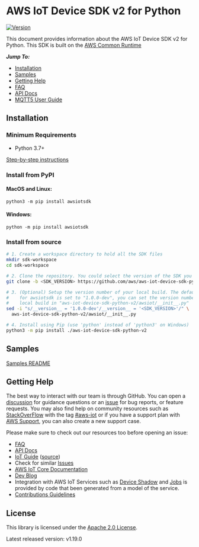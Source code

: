 # AWS IoT Device SDK v2 for Python

[![Version](https://img.shields.io/pypi/v/awsiotsdk.svg?style=flat)](https://pypi.org/project/awsiotsdk/)

This document provides information about the AWS IoT Device SDK v2 for Python. This SDK is built on the [AWS Common Runtime](https://docs.aws.amazon.com/sdkref/latest/guide/common-runtime.html)

*__Jump To:__*
* [Installation](#installation)
* [Samples](samples)
* [Getting Help](#getting-help)
* [FAQ](./documents/FAQ.md)
* [API Docs](https://aws.github.io/aws-iot-device-sdk-python-v2/)
* [MQTT5 User Guide](./documents/MQTT5_Userguide.md)


## Installation

### Minimum Requirements
* Python 3.7+

[Step-by-step instructions](./documents/PREREQUISITES.md)

### Install from PyPI

#### MacOS and Linux:

```
python3 -m pip install awsiotsdk
```

#### Windows:

```
python -m pip install awsiotsdk
```

### Install from source

```bash
# 1. Create a workspace directory to hold all the SDK files
mkdir sdk-workspace
cd sdk-workspace

# 2. Clone the repository. You could select the version of the SDK you desire to use.
git clone -b <SDK_VERSION> https://github.com/aws/aws-iot-device-sdk-python-v2.git

# 3. (Optional) Setup the version number of your local build. The default version 
#    for awsiotsdk is set to "1.0.0-dev", you can set the version number of the
#    local build in "aws-iot-device-sdk-python-v2/awsiot/__init__.py"
sed -i "s/__version__ = '1.0.0-dev'/__version__ = '<SDK_VERSION>'/" \
  aws-iot-device-sdk-python-v2/awsiot/__init__.py

# 4. Install using Pip (use 'python' instead of 'python3' on Windows)
python3 -m pip install ./aws-iot-device-sdk-python-v2
```

## Samples

[Samples README](samples)

## Getting Help

The best way to interact with our team is through GitHub. You can open a [discussion](https://github.com/aws/aws-iot-device-sdk-python-v2/discussions) for guidance questions or an [issue](https://github.com/aws/aws-iot-device-sdk-python-v2/issues/new/choose) for bug reports, or feature requests. You may also find help on community resources such as [StackOverFlow](https://stackoverflow.com/questions/tagged/aws-iot) with the tag [#aws-iot](https://stackoverflow.com/questions/tagged/aws-iot) or if you have a support plan with [AWS Support](https://aws.amazon.com/premiumsupport/), you can also create a new support case.

Please make sure to check out our resources too before opening an issue:

* [FAQ](./documents/FAQ.md)
* [API Docs](https://aws.github.io/aws-iot-device-sdk-python-v2/)
* [IoT Guide](https://docs.aws.amazon.com/iot/latest/developerguide/what-is-aws-iot.html) ([source](https://github.com/awsdocs/aws-iot-docs))
* Check for similar [Issues](https://github.com/aws/aws-iot-device-sdk-python-v2/issues)
* [AWS IoT Core Documentation](https://docs.aws.amazon.com/iot/)
* [Dev Blog](https://aws.amazon.com/blogs/?awsf.blog-master-iot=category-internet-of-things%23amazon-freertos%7Ccategory-internet-of-things%23aws-greengrass%7Ccategory-internet-of-things%23aws-iot-analytics%7Ccategory-internet-of-things%23aws-iot-button%7Ccategory-internet-of-things%23aws-iot-device-defender%7Ccategory-internet-of-things%23aws-iot-device-management%7Ccategory-internet-of-things%23aws-iot-platform)
* Integration with AWS IoT Services such as
[Device Shadow](https://docs.aws.amazon.com/iot/latest/developerguide/iot-device-shadows.html)
and [Jobs](https://docs.aws.amazon.com/iot/latest/developerguide/iot-jobs.html)
is provided by code that been generated from a model of the service.
* [Contributions Guidelines](./documents/CONTRIBUTING.md)

## License

This library is licensed under the [Apache 2.0 License](./documents/LICENSE).

Latest released version: v1.19.0
